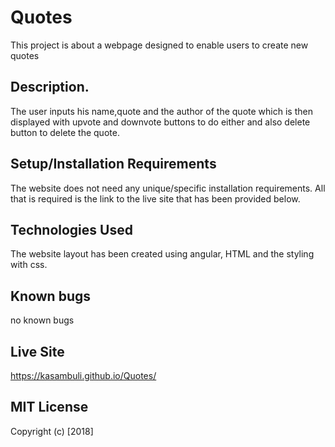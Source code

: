 # Quotes
This project is about a webpage designed to enable users to create new quotes

## Description.
The user inputs his name,quote and the author of the quote which is then displayed with upvote and downvote buttons to do either and also delete button to delete the quote.
## Setup/Installation Requirements
The website does not need any unique/specific installation requirements. All that is required is the link to the live site that has been provided below. 

## Technologies Used
The website layout has been created using angular, HTML and the styling with css.

## Known bugs
no known bugs
## Live Site
https://kasambuli.github.io/Quotes/

## MIT License
Copyright (c) [2018] 
